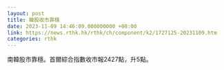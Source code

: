```yaml
---
layout: post
title: 韓股收市靠穩
date: 2023-11-09 14:46:09.000000000 +08:00
link: https://news.rthk.hk/rthk/ch/component/k2/1727125-20231109.htm
categories: rthk
---
```


南韓股市靠穩。首爾綜合指數收市報2427點，升5點。

